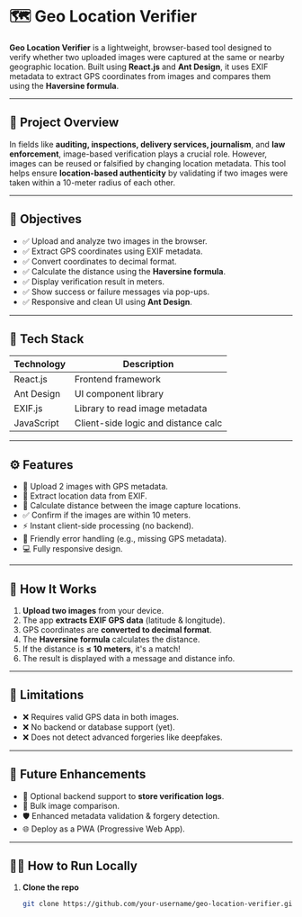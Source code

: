 # 🗺️ Geo Location Verifier

**Geo Location Verifier** is a lightweight, browser-based tool designed to verify whether two uploaded images were captured at the same or nearby geographic location. Built using **React.js** and **Ant Design**, it uses EXIF metadata to extract GPS coordinates from images and compares them using the **Haversine formula**.

---

## 📌 Project Overview

In fields like **auditing, inspections, delivery services, journalism**, and **law enforcement**, image-based verification plays a crucial role. However, images can be reused or falsified by changing location metadata. This tool helps ensure **location-based authenticity** by validating if two images were taken within a 10-meter radius of each other.

---

## 🎯 Objectives

- ✅ Upload and analyze two images in the browser.
- ✅ Extract GPS coordinates using EXIF metadata.
- ✅ Convert coordinates to decimal format.
- ✅ Calculate the distance using the **Haversine formula**.
- ✅ Display verification result in meters.
- ✅ Show success or failure messages via pop-ups.
- ✅ Responsive and clean UI using **Ant Design**.

---

## 🧰 Tech Stack

| Technology | Description                         |
| ---------- | ----------------------------------- |
| React.js   | Frontend framework                  |
| Ant Design | UI component library                |
| EXIF.js    | Library to read image metadata      |
| JavaScript | Client-side logic and distance calc |

---

## ⚙️ Features

- 📸 Upload 2 images with GPS metadata.
- 📍 Extract location data from EXIF.
- 📐 Calculate distance between the image capture locations.
- ✅ Confirm if the images are within 10 meters.
- ⚡ Instant client-side processing (no backend).
- 🧭 Friendly error handling (e.g., missing GPS metadata).
- 💻 Fully responsive design.

---

## 🧪 How It Works

1. **Upload two images** from your device.
2. The app **extracts EXIF GPS data** (latitude & longitude).
3. GPS coordinates are **converted to decimal format**.
4. The **Haversine formula** calculates the distance.
5. If the distance is **≤ 10 meters**, it's a match!
6. The result is displayed with a message and distance info.

---

## 🚫 Limitations

- ❌ Requires valid GPS data in both images.
- ❌ No backend or database support (yet).
- ❌ Does not detect advanced forgeries like deepfakes.

---

## 🔮 Future Enhancements

- 💾 Optional backend support to **store verification logs**.
- 📂 Bulk image comparison.
- 🛡️ Enhanced metadata validation & forgery detection.
- 🌐 Deploy as a PWA (Progressive Web App).

---

## 🧑‍💻 How to Run Locally

1. **Clone the repo**
   ```bash
   git clone https://github.com/your-username/geo-location-verifier.git
   ```
